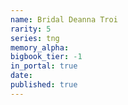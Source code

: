 ```yaml
---
name: Bridal Deanna Troi
rarity: 5
series: tng
memory_alpha:
bigbook_tier: -1
in_portal: true
date:
published: true
---
```




